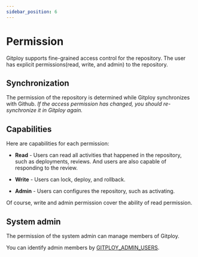 ```yaml
---
sidebar_position: 6
---
```


# Permission

Gitploy supports fine-grained access control for the repository. The user has explicit permissions(read, write, and admin) to the repository.

## Synchronization
The permission of the repository is determined while Gitploy synchronizes with Github. *If the access permission has changed, you should re-synchronize it in Gitploy again.*

## Capabilities

Here are capabilities for each permission: 

* **Read** - Users can read all activities that happened in the repository, such as deployments, reviews. And users are also capable of responding to the review.

* **Write** - Users can lock, deploy, and rollback. 

* **Admin** - Users can configures the repository, such as activating.

Of course, write and admin permission cover the ability of read permission.

## System admin

The permission of the system admin can manage members of Gitploy. 
 
You can identify admin members by [GITPLOY_ADMIN_USERS](../references/configurations/GITPLOY_ADMIN_USERS).
